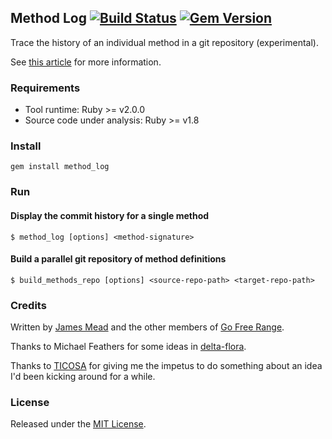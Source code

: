 ## Method Log [![Build Status](https://travis-ci.org/freerange/method_log.svg?branch=master)](https://travis-ci.org/freerange/method_log) [![Gem Version](https://badge.fury.io/rb/method_log.svg)](https://badge.fury.io/rb/method_log)

Trace the history of an individual method in a git repository (experimental).

See [this article](https://gofreerange.com/tracing-the-git-history-of-a-ruby-method) for more information.

### Requirements

* Tool runtime: Ruby >= v2.0.0
* Source code under analysis: Ruby >= v1.8

### Install

    gem install method_log

### Run

#### Display the commit history for a single method

    $ method_log [options] <method-signature>

#### Build a parallel git repository of method definitions

    $ build_methods_repo [options] <source-repo-path> <target-repo-path>

### Credits

Written by [James Mead](http://jamesmead.org) and the other members of [Go Free Range](http://gofreerange.com).

Thanks to Michael Feathers for some ideas in [delta-flora](https://github.com/michaelfeathers/delta-flora).

Thanks to [TICOSA](http://ticosa.org/) for giving me the impetus to do something about an idea I'd been kicking around for a while.

### License

Released under the [MIT License](https://github.com/freerange/method_log/blob/master/LICENSE).
